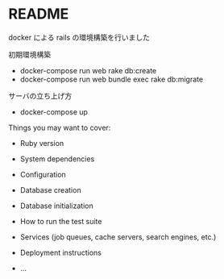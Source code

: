 # README

docker による rails の環境構築を行いました

初期環境構築

- docker-compose run web rake db:create
- docker-compose run web bundle exec rake db:migrate

サーバの立ち上げ方

- docker-compose up

Things you may want to cover:

- Ruby version

- System dependencies

- Configuration

- Database creation

* Database initialization

* How to run the test suite

* Services (job queues, cache servers, search engines, etc.)

- Deployment instructions

- ...

